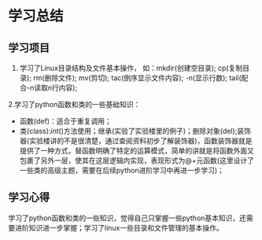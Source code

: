 # 学习总结
## 学习项目
1. 学习了Linux目录结构及文件基本操作， 如：mkdir(创建空目录); cp(复制目录); rm(删除文件); mv(剪切); tac(倒序显示文件内容); -n(显示行数); tail(配合-n读取n行内容); 


2.学习了python函数和类的一些基础知识：

* 函数(def)：适合于重复调用；
* 类(class):_int_()方法使用；继承(实验了实验楼里的例子)；删除对象(del);装饰器(实验楼讲的不是很清楚，通过查阅资料初步了解装饰器)，函数装饰器就是提供了一种方式，替函数明确了特定的运算模式，简单的讲就是将函数外面又包裹了另外一层，使其在这层逻辑内实现，表现形式为@+元函数(这里设计了一些类的高级主题，需要在后续python进阶学习中再进一步学习)；

## 学习心得
学习了python函数和类的一些知识，觉得自己只掌握一些python基本知识，还需要进阶知识进一步掌握；学习了linux一些目录和文件管理的基本操作。
